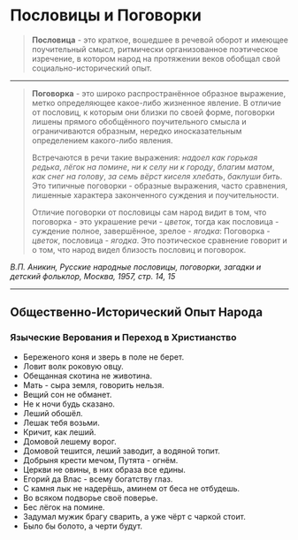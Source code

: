 # Пословицы и Поговорки

> **Пословица** - это краткое, вошедшее в речевой оборот и имеющее поучительный смысл, ритмически организованное поэтическое изречение, в котором народ на протяжении веков обобщал свой социально-исторический опыт. 

---

> **Поговорка** - это широко распространённое образное выражение, метко определяющее какое-либо жизненное явление. В отличие от пословиц, к которым они близки по своей форме, поговорки лишены прямого обобщённого поучительного смысла и ограничиваются образным, нередко иносказательным определением какого-либо явления.
> 
> Встречаются в речи такие выражения: *надоел как горькая редька*, *лёгок на помине*, *ни к селу ни к городу*, *благим матом*, *как снег на голову*, *за семь вёрст киселя хлебать*, *баклуши бить*. Это типичные поговорки - образные выражения, часто сравнения, лишенные характера законченного суждения и поучительности.
> 
> Отличие поговорки от пословицы сам народ видит в том, что поговорка - это украшение речи - *цветок*, тогда как пословица - суждение полное, завершённое, зрелое - *ягодка*: Поговорка - *цветок*, пословица - *ягодка*. Это поэтическое сравнение говорит и о том, что народ видел близость пословиц и поговорок.

*В.П. Аникин, Русские народные пословицы, поговорки, загадки и детский фольклор, Москва, 1957, стр. 14, 15*

---

## Общественно-Исторический Опыт Народа

### Языческие Верования и Переход в Христианство

* Береженого коня и зверь в поле не берет.
* Ловит волк роковую овцу.
* Обещанная скотина не животина. 
* Мать - сыра земля, говорить нельзя.
* Вещий сон не обманет.
* Не к ночи будь сказано.
* Леший обошёл.
* Лешак тебя возьми.
* Кричит, как леший.
* Домовой лешему ворог.
* Домовой тешится, леший заводит, а водяной топит.
* Добрыня крести мечом, Путята - огнём.
* Церкви не овины, в них образа все едины.
* Егорий да Влас - всему богатству глаз.
* С камня лык не надерёшь, аминем от беса не отбудешь.
* Во всяком подворье своё поверье.
* Бес лёгок на помине.
* Задумал мужик брагу сварить, а уже чёрт с чаркой стоит.
* Было бы болото, а черти будут.